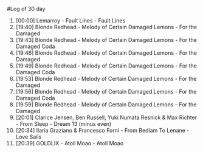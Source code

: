 #Log of 30 day

1. [00:00] Lemarroy - Fault Lines - Fault Lines
1. [19:40] Blonde Redhead - Melody of Certain Damaged Lemons - For the Damaged
1. [19:43] Blonde Redhead - Melody of Certain Damaged Lemons - For the Damaged Coda
1. [19:46] Blonde Redhead - Melody of Certain Damaged Lemons - For the Damaged
1. [19:49] Blonde Redhead - Melody of Certain Damaged Lemons - For the Damaged Coda
1. [19:53] Blonde Redhead - Melody of Certain Damaged Lemons - For the Damaged
1. [19:56] Blonde Redhead - Melody of Certain Damaged Lemons - For the Damaged Coda
1. [19:59] Blonde Redhead - Melody of Certain Damaged Lemons - For the Damaged
1. [20:01] Clarice Jensen, Ben Russell, Yuki Numata Resnick & Max Richter - From Sleep - Dream 13 (minus even)
1. [20:34] Ilaria Graziano & Francesco Forni - From Bedlam To Lenane - Love Sails
1. [20:39] GOLDLIX - Atoll Moao - Atoll Moao
